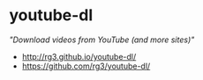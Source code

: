 # youtube-dl 

_"Download videos from YouTube (and more sites)"_

* http://rg3.github.io/youtube-dl/
* https://github.com/rg3/youtube-dl/
